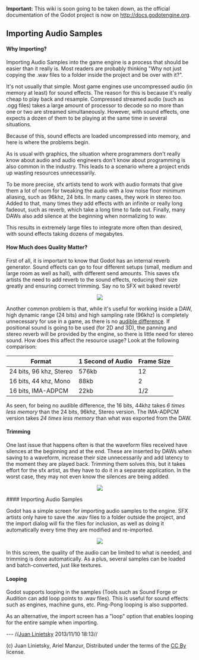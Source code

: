 **Important:** This wiki is soon going to be taken down, as the official documentation of the Godot project is now on http://docs.godotengine.org.

## Importing Audio Samples

#### Why Importing?

Importing Audio Samples into the game engine is a process that should be easier than it really is. Most readers are probably thinking "Why not just copying the .wav files to a folder inside the project and be over with it?".

It's not usually that simple. Most game engines use uncompressed audio (in memory at least) for sound effects. The reason for this is because it's really cheap to play back and resample. Compressed streamed audio (such as .ogg files) takes a large amount of processor to decode so no more than one or two are streamed simultaneously. However, with sound effects, one expects a dozen of them to be playing at the same time in several situations.

Because of this, sound effects are loaded uncompressed into memory, and here is where the problems begin.

As is usual with graphics, the situation where programmers don't really know about audio and audio engineers don't know about programming is also common in the industry. This leads to a scenario where a project ends up wasting resources unnecessarily. 

To be more precise, sfx artists tend to work with audio formats that give them a lot of room for tweaking the audio with a low noise floor minimum aliasing, such as 96khz, 24 bits. In many cases, they work in stereo too.
Added to that, many times they add effects with an infinite or really long fadeout, such as reverb, which take a long time to fade out. Finally, many DAWs also add silence at the beginning when normalizing to wav.

This results in extremely large files to integrate more often than desired, with sound effects taking dozens of megabytes.

#### How Much does Quality Matter?

First of all, it is important to know that Godot has an internal reverb generator. Sound effects can go to four different setups (small, medium and large room as well as hall), with different send amounts. This saves sfx artists the need to add reverb to the sound effects, reducing their size greatly and ensuring correct trimming. Say no to SFX wit baked reverb!

<p align="center"><img src="images/reverb.png"></p>

Another common problem is that, while it's useful for working inside a DAW, high dynamic range (24 bits) and high sampling rate (96khz) is completely unnecessary for use in a game, as there is no [audible difference](http://www.youtube.com/watch?v=cIQ9IXSUzuM). If positional sound is going to be used (for 2D and 3D), the panning and stereo reverb will be provided by the engine, so there is little need for stereo sound. How does this affect the resource usage? Look at the following comparison:

| Format                  | 1 Second of Audio | Frame Size | 
| ------ | ----------------- | ---------- | 
| 24 bits, 96 khz, Stereo | 576kb             | 12          | 
| 16 bits, 44 khz, Mono   | 88kb              | 2          | 
| 16 bits, IMA-ADPCM   | 22kb              | 1/2          | 

As seen, for being no audible difference, the 16 bits, 44khz takes *6 times less memory* than the 24 bits, 96khz, Stereo version. The IMA-ADPCM version takes *24 times less memory* than what was exported from the DAW.

#### Trimming

One last issue that happens often is that the waveform files received have silences at the beginning and at the end. These are inserted by DAWs when saving to a waveform, increase their size unnecessarily and add latency to the moment they are played back. Trimming them solves this, but it takes effort for the sfx artist, as they have to do it in a separate application. In the worst case, they may not even know the silences are being added.
<p align="center"><img src="images/trim.png"></p>
#### Importing Audio Samples

Godot has a simple screen for importing audio samples to the engine. SFX artists only have to save the .wav files to a folder outside the project, and the import dialog will fix the files for inclusion, as well as doing it automatically every time they are modified and re-imported.

<p align="center"><img src="images/importaudio.png"></p>

In this screen, the quality of the audio can be limited to what is needed, and trimming is done automatically. As a plus, several samples can be loaded and batch-converted, just like textures.

#### Looping

Godot supports looping in the samples (Tools such as Sound Forge or Audition can add loop points to .wav files). This is useful for sound effects such as engines, machine guns, etc. Ping-Pong looping is also supported.

As an alternative, the import screen has a "loop" option that enables looping for the entire sample when importing.

 --- //[Juan Linietsky](reduzio@gmail.com) 2013/11/10 18:13//


(c) Juan Linietsky, Ariel Manzur, Distributed under the terms of the [CC By](https://creativecommons.org/licenses/by/3.0/legalcode) license.
